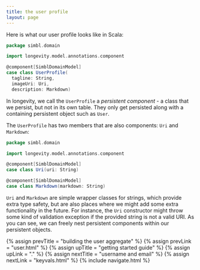 ```yaml
---
title: the user profile
layout: page
---
```


Here is what our user profile looks like in Scala:

```scala
package simbl.domain

import longevity.model.annotations.component

@component[SimblDomainModel]
case class UserProfile(
  tagline: String,
  imageUri: Uri,
  description: Markdown)
```

In longevity, we call the `UserProfile` a _persistent component_ - a
class that we persist, but not in its own table. They only get
persisted along with a containing persistent object such as `User`.

The `UserProfile` has two members that are also components: `Uri`
and `Markdown`:

```scala
package simbl.domain

import longevity.model.annotations.component

@component[SimblDomainModel]
case class Uri(uri: String)

@component[SimblDomainModel]
case class Markdown(markdown: String)
```

`Uri` and `Markdown` are simple wrapper classes for strings, which
provide extra type safety, but are also places where we might add some
extra functionality in the future. For instance, the `Uri` constructor
might throw some kind of validation exception if the provided string
is not a valid URI. As you can see, we can freely nest persistent
components within our persistent objects.

{% assign prevTitle = "building the user aggregate" %}
{% assign prevLink  = "user.html" %}
{% assign upTitle   = "getting started guide" %}
{% assign upLink    = "." %}
{% assign nextTitle = "username and email" %}
{% assign nextLink  = "keyvals.html" %}
{% include navigate.html %}
